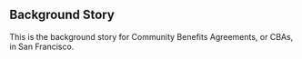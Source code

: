## Background Story

This is the background story for Community Benefits Agreements, or CBAs, in San Francisco.
